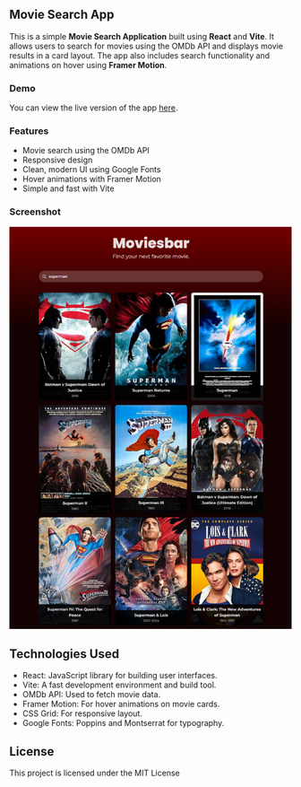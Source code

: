 ## Movie Search App

This is a simple **Movie Search Application** built using **React** and **Vite**. It allows users to search for movies using the OMDb API and displays movie results in a card layout. The app also includes search functionality and animations on hover using **Framer Motion**.

### Demo

You can view the live version of the app [here](https://main--sparkly-starburst-b5bcd8.netlify.app/).

### Features

- Movie search using the OMDb API
- Responsive design
- Clean, modern UI using Google Fonts
- Hover animations with Framer Motion
- Simple and fast with Vite

### Screenshot

![Screenshot of the Movie Search App](./assets/MoviesBarScreenShot.png)

## Technologies Used

- React: JavaScript library for building user interfaces.
- Vite: A fast development environment and build tool.
- OMDb API: Used to fetch movie data.
- Framer Motion: For hover animations on movie cards.
- CSS Grid: For responsive layout.
- Google Fonts: Poppins and Montserrat for typography.

## License

This project is licensed under the MIT License
